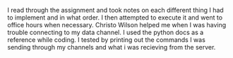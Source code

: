 I read through the assignment and took notes on each different thing I had to implement and in what order. I then attempted to execute it and went to office hours when necessary. Christo Wilson helped me when I was having trouble connecting to my data channel. I used the python docs as a reference while coding. I tested by printing out the commands I was sending through my channels and what i was recieving from the server. 
